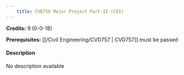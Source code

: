 ```yaml
---
    title: CVD758 Major Project Part-II (CES)
---
```

**Credits:** 9 (0-0-18)



**Prerequisites:** [[/Civil Engineering/CVD757 | CVD757]] must be passed

#### Description 
No description available